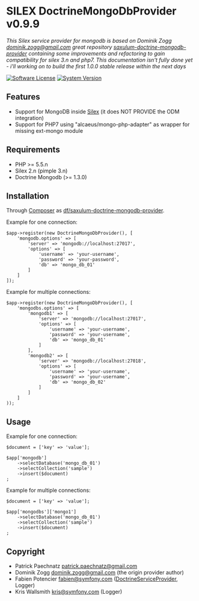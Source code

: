 # SILEX DoctrineMongoDbProvider v0.9.9

*This Silex service provider for mongodb is based on Dominik Zogg <dominik.zogg@gmail.com> great repository [saxulum-doctrine-mongodb-provider](https://github.com/saxulum/saxulum-doctrine-mongodb-provider) containing some improvements and refactoring to gain compatibility for silex 3.n and php7. This documentation isn't fully done yet - i'll working on to build the first 1.0.0 stable release within the next days*

[![Software License](https://img.shields.io/badge/license-MIT-brightgreen.svg)](LICENSE)
[![System Version](https://img.shields.io/badge/version-1.0.0-blue.svg)](VERSION)

## Features
 - Support for MongoDB inside [Silex][1] (it does NOT PROVIDE the ODM integration)
 - Support for PHP7 using "alcaeus/mongo-php-adapter" as wrapper for missing ext-mongo module


## Requirements
 - PHP >= 5.5.n
 - Silex 2.n (pimple 3.n)
 - Doctrine Mongodb (>= 1.3.0)


## Installation

Through [Composer](http://getcomposer.org) as [df/saxulum-doctrine-mongodb-provider][3].

Example for one connection:

``` {.php}
$app->register(new DoctrineMongoDbProvider(), [
    'mongodb.options' => [
        'server' => 'mongodb://localhost:27017',
        'options' => [
            'username' => 'your-username',
            'password' => 'your-password',
            'db' => 'mongo_db_01'
        ]
    ]
]);
```

Example for multiple connections:

``` {.php}
$app->register(new DoctrineMongoDbProvider(), [
    'mongodbs.options' => [
        'mongodb1' => [
            'server' => 'mongodb://localhost:27017',
            'options' => [
                'username' => 'your-username',
                'password' => 'your-username',
                'db' => 'mongo_db_01'
            ]
        ],
        'mongodb2' => [
            'server' => 'mongodb://localhost:27018',
            'options' => [
                'username' => 'your-username',
                'password' => 'your-username',
                'db' => 'mongo_db_02'
            ]
        ]
    ]
));
```


## Usage

Example for one connection:

``` {.php}
$document = ['key' => 'value'];

$app['mongodb']
    ->selectDatabase('mongo_db_01')
    ->selectCollection('sample')
    ->insert($document)
;
```

Example for multiple connections:

``` {.php}
$document = ['key' => 'value'];

$app['mongodbs']['mongo1']
    ->selectDatabase('mongo_db_01')
    ->selectCollection('sample')
    ->insert($document)
;
```


## Copyright
- Patrick Paechnatz <patrick.paechnatz@gmail.com>
- Dominik Zogg <dominik.zogg@gmail.com> (the origin provider author)
- Fabien Potencier <fabien@symfony.com> ([DoctrineServiceProvider][4], Logger)
- Kris Wallsmith <kris@symfony.com> (Logger)

[1]: http://silex.sensiolabs.org/
[2]: http://docs.doctrine-project.org/projects/doctrine-mongodb-odm/en/latest/
[3]: https://packagist.org/packages/df/doctrine-mongodb-odm-provider
[4]: http://silex.sensiolabs.org/doc/providers/doctrine.html
